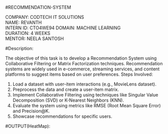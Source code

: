 #RECOMMENDATION-SYSTEM

COMPANY: CODTECH IT SOLUTIONS  
NAME: REVANTH  
INTERN ID: CTO4WE94
DOMAIN: MACHINE LEARNING  
DURATION: 4 WEEKS  
MENTOR: NEELA SANTOSH


#Description:

The objective of this task is to develop a Recommendation System using Collaborative Filtering or Matrix Factorization techniques. Recommendation systems are widely used in e-commerce, streaming services, and content platforms to suggest items based on user preferences.
Steps Involved:
1. Load a dataset with user-item interactions (e.g., MovieLens dataset).
2. Preprocess the data and create a user-item matrix.
3. Implement Collaborative Filtering using techniques like Singular Value Decomposition (SVD) or K-Nearest Neighbors (KNN).
4. Evaluate the system using metrics like RMSE (Root Mean Square Error) and Precision@K.
5. Showcase recommendations for specific users.

#OUTPUT(HeatMap):
